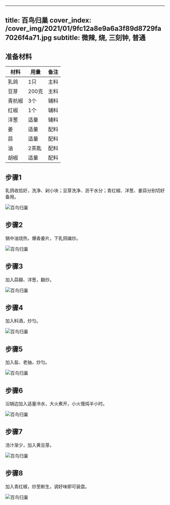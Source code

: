 
---
title: 百鸟归巢
cover_index: /cover_img/2021/01/9fc12a8e9a6a3f89d8729fa7026f4a71.jpg
subtitle: 微辣, 烧, 三刻钟, 普通
---

## 准备材料

| 材料     | 用量 | 备注|
| ------- | ----- | --- |
| 乳鸽 | 1只| 主料 |
| 豆芽 | 200克| 主料 |
| 青杭椒 | 3个| 辅料 |
| 红椒 | 1个| 辅料 |
| 洋葱 | 适量| 辅料 |
| 姜 | 适量| 配料 |
| 蒜 | 适量| 配料 |
| 油 | 2茶匙| 配料 |
| 胡椒 | 适量| 配料 |

## 步骤1

乳鸽收拾好，洗净、剁小块；豆芽洗净、沥干水分；青红椒、洋葱、姜蒜分别切好备用。

![百鸟归巢](https://i8.meishichina.com/attachment/recipe/201010/201010111159200.jpg?x-oss-process=style/p320) 

## 步骤2

锅中油烧热，爆香姜片，下乳鸽煸炒。

![百鸟归巢](https://i8.meishichina.com/attachment/recipe/201010/201010111201018.jpg?x-oss-process=style/p320) 

## 步骤3

加入蒜瓣、洋葱，翻炒。

![百鸟归巢](https://i8.meishichina.com/attachment/recipe/201010/201010111202446.jpg?x-oss-process=style/p320) 

## 步骤4

加入料酒，炒匀。

![百鸟归巢](https://i8.meishichina.com/attachment/recipe/201010/201010111203159.jpg?x-oss-process=style/p320) 

## 步骤5

加入盐、老抽，炒匀。

![百鸟归巢](https://i8.meishichina.com/attachment/recipe/201010/201010111203469.jpg?x-oss-process=style/p320) 

## 步骤6

沿锅边加入适量冷水，大火煮开，小火慢炖半小时。

![百鸟归巢](https://i8.meishichina.com/attachment/recipe/201010/201010111204314.jpg?x-oss-process=style/p320) 

## 步骤7

汤汁渐少，加入黄豆芽。

![百鸟归巢](https://i8.meishichina.com/attachment/recipe/201010/201010111204559.jpg?x-oss-process=style/p320) 

## 步骤8

加入青红椒，炒至断生，调好味即可装盘。

![百鸟归巢](https://i8.meishichina.com/attachment/recipe/201010/201010111205309.jpg?x-oss-process=style/p320) 

